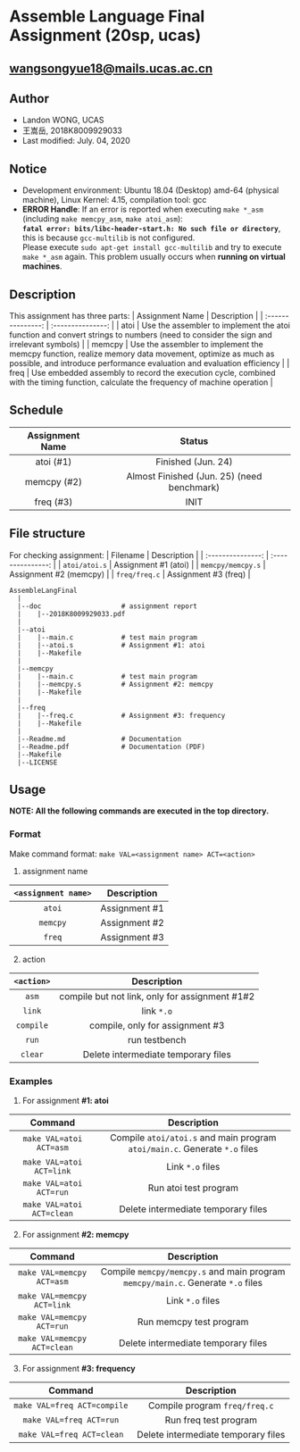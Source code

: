# Assemble Language Final Assignment (20sp, ucas)
## wangsongyue18@mails.ucas.ac.cn
## Author
* Landon WONG, UCAS
* 王嵩岳, 2018K8009929033
* Last modified: July. 04, 2020
## Notice
* Development environment: Ubuntu 18.04 (Desktop) amd-64 (physical machine), Linux Kernel: 4.15, compilation tool: gcc
* **ERROR Handle**: If an error is reported when executing `make *_asm` (including `make memcpy_asm`, `make atoi_asm`):\
**`fatal error: bits/libc-header-start.h: No such file or directory`**, this is because `gcc-multilib` is not configured.\
Please execute `sudo apt-get install gcc-multilib` and try to execute `make *_asm` again. This problem usually occurs when **running on virtual machines**.
## Description
This assignment has three parts:
| Assignment Name | Description |
| :---------------: | :---------------: |
| atoi | Use the assembler to implement the atoi function and convert strings to numbers (need to consider the sign and irrelevant symbols) |
| memcpy | Use the assembler to implement the memcpy function, realize memory data movement, optimize as much as possible, and introduce performance evaluation and evaluation efficiency |
| freq | Use embedded assembly to record the execution cycle, combined with the timing function, calculate the frequency of machine operation |
## Schedule
| Assignment Name | Status |
| :---------------: | :---------------: |
| atoi (#1) | Finished (Jun. 24) |
| memcpy (#2) | Almost Finished (Jun. 25) (need benchmark) |
| freq (#3) | INIT |
## File structure
For checking assignment:
| Filename | Description |
| :---------------: | :---------------: |
| `atoi/atoi.s` | Assignment #1 (atoi) |
| `memcpy/memcpy.s` | Assignment #2 (memcpy) |
| `freq/freq.c` | Assignment #3 (freq) |
```
AssembleLangFinal
  |
  |--doc                    # assignment report
  |    |--2018K8009929033.pdf
  |
  |--atoi
  |    |--main.c            # test main program
  |    |--atoi.s            # Assignment #1: atoi
  |    |--Makefile
  |
  |--memcpy
  |    |--main.c            # test main program
  |    |--memcpy.s          # Assignment #2: memcpy
  |    |--Makefile
  | 
  |--freq
  |    |--freq.c            # Assignment #3: frequency
  |    |--Makefile
  |
  |--Readme.md              # Documentation
  |--Readme.pdf             # Documentation (PDF)
  |--Makefile
  |--LICENSE            
 ```
## Usage
**NOTE: All the following commands are executed in the top directory.**
### Format
Make command format: `make VAL=<assignment name> ACT=<action>`
1. assignment name

| `<assignment name>` | Description |
| :---------------: | :---------------: |
| `atoi` | Assignment #1 |
| `memcpy` | Assignment #2 |
| `freq` | Assignment #3 |

2. action

| `<action>` | Description |
| :---------------: | :---------------: |
| `asm` | compile but not link, only for assignment #1#2 |
| `link` | link `*.o` |
| `compile` | compile, only for assignment #3 |
| `run` | run testbench |
| `clear` | Delete intermediate temporary files |

### Examples
1. For assignment **#1: atoi**

| Command | Description |
| :---------------: | :---------------: |
| `make VAL=atoi ACT=asm` | Compile `atoi/atoi.s` and main program `atoi/main.c`. Generate `*.o` files |
| `make VAL=atoi ACT=link` | Link `*.o` files |
| `make VAL=atoi ACT=run` | Run atoi test program |
| `make VAL=atoi ACT=clean` | Delete intermediate temporary files |

2. For assignment **#2: memcpy**

| Command | Description |
| :---------------: | :---------------: |
| `make VAL=memcpy ACT=asm` | Compile `memcpy/memcpy.s` and main program `memcpy/main.c`. Generate `*.o` files |
| `make VAL=memcpy ACT=link` | Link `*.o` files |
| `make VAL=memcpy ACT=run` | Run memcpy test program |
| `make VAL=memcpy ACT=clean` | Delete intermediate temporary files |
3. For assignment **#3: frequency**

| Command | Description |
| :---------------: | :---------------: |
| `make VAL=freq ACT=compile` | Compile program `freq/freq.c` |
| `make VAL=freq ACT=run` | Run freq test program |
| `make VAL=freq ACT=clean` | Delete intermediate temporary files |
